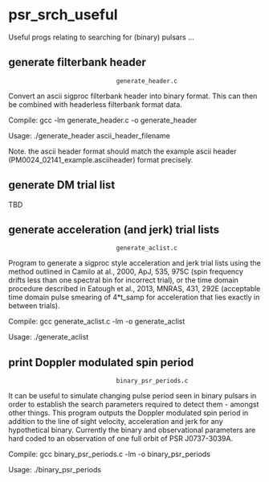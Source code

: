 # psr_srch_useful
Useful progs relating to searching for (binary) pulsars ...

## generate filterbank header

                                  generate_header.c

Convert an ascii sigproc filterbank header into binary format. This can then be combined
with headerless filterbank format data. 

Compile: gcc -lm generate_header.c -o generate_header

Usage: ./generate_header ascii_header_filename

Note. the ascii header format should match the example ascii header (PM0024_02141_example.asciiheader) format precisely.

## generate DM trial list

TBD

## generate acceleration (and jerk) trial lists
                                  
                                  generate_aclist.c

Program to generate a sigproc style acceleration and jerk trial lists using the method outlined in Camilo at al., 2000, ApJ, 535, 975C (spin frequency drifts less than one spectral bin for incorrect trial), or the time domain procedure described in Eatough et al., 2013, MNRAS, 431, 292E (acceptable time domain pulse smearing of 4*t_samp for acceleration that lies exactly in between trials).

Compile:  gcc generate_aclist.c -lm -o generate_aclist

Usage: ./generate_aclist

## print Doppler modulated spin period

                                  binary_psr_periods.c

It can be useful to simulate changing pulse period seen in binary pulsars in order to establish the search parameters required to detect them - amongst other things. This program outputs the Doppler modulated spin period in addition to the line of sight velocity, acceleration and jerk for any hypothetical binary.  Currently the binary and observational parameters are hard coded to an observation of one full orbit of PSR J0737-3039A. 

Compile: gcc binary_psr_periods.c -lm -o binary_psr_periods

Usage: ./binary_psr_periods

